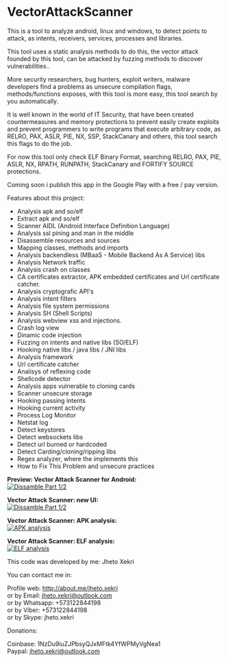 VectorAttackScanner
===================

This is a tool to analyze android, linux and windows, to detect points to attack, as intents, receivers, services, processes and libraries.

This tool uses a static analysis methods to do this, the vector attack founded by this tool, can be attacked by fuzzing methods to discover vulnerabilities..

More security researchers, bug hunters, exploit writers, malware developers find a problems as unsecure compilation flags, methods/functions exposes, with this tool is more easy, this tool search by you automatically.

It is well known in the world of IT Security, that have been created countermeasures and memory protections to prevent easily create exploits and prevent programmers to write programs that execute arbitrary code, as RELRO, PAX, ASLR, PIE, NX, SSP, StackCanary and others, this tool search this flags to do the job.

For now this tool only check ELF Binary Format, searching RELRO, PAX, PIE, ASLR, NX, RPATH, RUNPATH, StackCanary and FORTIFY SOURCE protections.

Coming soon i publish this app in the Google Play with a free / pay version.

Features about this project:

- Analysis apk and so/elf
- Extract apk and so/elf
- Scanner AIDL (Android Interface Definition Language)
- Analysis ssl pining and man in the middle
- Disassemble resources and sources
- Mapping classes, methods and imports
- Analysis backendless (MBaaS - Mobile Backend As A Service) libs
- Analysis Network traffic
- Analysis crash on classes
- CA certificates extractor, APK embedded certificates and Url certificate catcher.
- Analysis cryptografic API's
- Analysis intent filters
- Analysis file system permissions
- Analysis SH (Shell Scripts)
- Analysis webview xss and injections.
- Crash log view
- Dinamic code injection
- Fuzzing on intents and native libs (SO/ELF)
- Hooking native libs / java libs / JNI libs
- Analysis framework
- Url certificate catcher
- Analisys of reflexing code
- Shellcode detector
- Analysis apps vulnerable to cloning cards
- Scanner unsecure storage
- Hooking passing intents
- Hooking current activity
- Process Log Monitor
- Netstat log
- Detect keystores
- Detect websockets libs
- Detect url burned or hardcoded
- Detect Carding/cloning/ripping libs
- Regex analyzer, where the implements this
- How to Fix This Problem and unsecure practices

<b>Preview: Vector Attack Scanner for Android:</b><br>
[![Dissamble Part 1/2](http://img.youtube.com/vi/UMxqoevDYN4/0.jpg)](https://www.youtube.com/watch?v=UMxqoevDYN4)

<b>Vector Attack Scanner: new UI:</b><br>
[![Dissamble Part 1/2](http://img.youtube.com/vi/5aO_A3a2svw/0.jpg)](https://www.youtube.com/watch?v=5aO_A3a2svw)

<b>Vector Attack Scanner: APK analysis:</b><br>
[![APK analysis](http://img.youtube.com/vi/rITHwlKTivs/0.jpg)](https://www.youtube.com/watch?v=rITHwlKTivs)

<b>Vector Attack Scanner: ELF analysis:</b><br>
[![ELF analysis](http://img.youtube.com/vi/RUykRiwR0R0/0.jpg)](https://www.youtube.com/watch?v=RUykRiwR0R0)


This code was developed by me: Jheto Xekri

You can contact me in:

Profile web: http://about.me/jheto.xekri<br>
or by Email: jheto.xekri@outlook.com<br>
or by Whatsapp: +573122844198<br>
or by Viber: +573122844198<br>
or by Skype: jheto.xekri<br>

Donations:

Coinbase: 1NzDu9iuZJPbsyQJxMFtk4YfWPMyVgNea1<br>
Paypal: jheto.xekri@outlook.com

